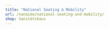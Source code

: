 ```yaml
---
title: "National Seating & Mobility"
url: /nanaimo/national-seating-und-mobility/
shop: Sanitätshaus
---
```

